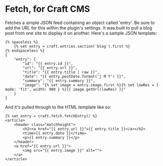 # Fetch, for Craft CMS

Fetches a simple JSON feed containing an object called 'entry'. Be sure to add the URL for this within the plugin's settings. It was built to pull a blog post from one site to display it on another. Here's a sample JSON template:

```
{% spaceless %}
	{% set entry = craft.entries.section('blog').first %}
{% endspaceless %}
{
	"entry": {
		"id": "{{ entry.id }}",
		"url": "{{ entry.url }}",
		"title": "{{ entry.title | raw }}",
		"date": "{{ entry.postDate.format('j M Y') }}",
		"summary": "{{ entry.summary }}",
		"image": "{% set image = entry.image.first %}{% set lowRes = { mode: 'fit', width: 900 } %}{{ image.getUrl(lowRes) }}"
	}
}
```
And it's pulled through to the HTML template like so:
```
{% set entry = craft.fetch.fetchEntry() %}
<article>
	<header class="matchheight">
		<h2><a href="{{ entry.url }}">{{ entry.title }}</a></h2>
		<time>{{ entry.date }}</time>
		<p>{{ entry.summary }}</p>
	</header>
	<a href="{{ entry.url }}">
		<img src="{{ entry.image }}" alt="">
	</a>
</article>
